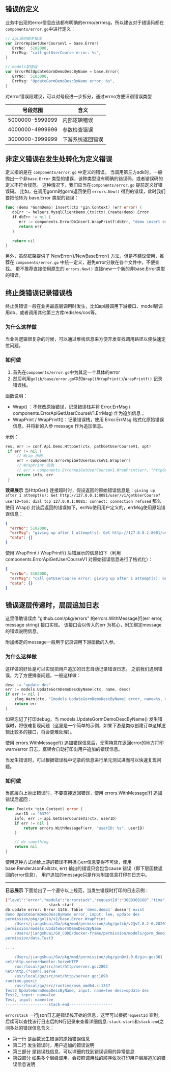 
## 错误的定义

业务中出现的error信息应该都有明确的errno/errmsg，所以建议对于错误码都在`components/error.go`中进行定义：

```go
// api调用相关错误
var ErrorApiGetUserCourseV1 = base.Error{
   ErrNo:  5102000,
   ErrMsg: "call getUserCourse error: %s",
}

// models层错误
var ErrorMdlUpdateGormDemoDescByName = base.Error{
   ErrNo:  5103000,
   ErrMsg: "UpdateGormDemoDescByName error: %s",
}
```
对error错误段建议，可以对号段进一步拆分，通过errno方便识别错误类型

|号段范围   |  含义 | 
|---|---|
|5000000-5999999	| 内部逻辑错误 |
|4000000-4999999    | 参数检查错误 |
|3000000-3999999	| 下游系统返回错误 |


## 非定义错误在发生处转化为定义错误
定义指的是在 `components/error.go` 中定义的错误。
当调用第三方sdk时，一般抛出一个非`base.Error` 类型的错误，该种类型没有明确的错误码，或者错误码的定义不符合规范。
这种情况下，我们应当在`components/error.go` 提前定义好错误码。
比如，在调用gorm时gorm返回使用 `errors.New()` 得到的错误，此时我们要把他转为 base.Error 类型的错误：

```go
func (demo *GormDemo) Insert(ctx *gin.Context) (err error) {
   dbErr := helpers.MysqlClientDemo.Ctx(ctx).Create(demo).Error
   if dbErr != nil {
      err := components.ErrorDbInsert.WrapPrintf(dbErr, "demo insert error, input: %+v", demo)
      return err
   }
 
   return nil
}
```
另外，虽然框架提供了 NewError()/NewBaseError() 方法，但是不建议使用，推荐在 `components/error.go` 中统一定义，避免error分散在各个文件中，不便查找。
更不推荐直接使用原生的 `errors.New()`  直接new一个新的非base.Error类型的错误。



## 终止类错误记录错误栈
终止类错误一般在业务最底层调用时发生，比如api层调用下游接口、model层调用db、或者调用其他第三方库redis/es/cos等。

### 为什么这样做
当业务逻辑很复杂的时候，可以通过堆栈信息来方便开发查找调用路径以便快速定位问题。

### 如何做

1. 首先在`components/error.go`中为其定一个具体的error
2. 然后利用`golib/base/error.go`中的`Wrap()`/`WrapPrint()`/`WrapPrintf()` 记录错误栈。

函数说明：
* Wrap() ：不修改原始错误，记录错误栈并将 Error.ErrMsg ( components.ErrorApiGetUserCourseV1.ErrMsg) 作为追加信息；
* WrapPrint /  WrapPrintf()：记录错误栈，使用 Error.ErrMsg 格式化原始错误信息，并将新的入参 message 作为追加信息。

示例：
```go
res, err := conf.Api.Demo.HttpGet(ctx, pathGetUserCourseV1, opt)
 if err != nil {
     // Wrap 示例
     err = components.ErrorApiGetUserCourseV1.Wrap(err)
     // WrapPrint 示例
     // err = components.ErrorApiGetUserCourseV1.WrapPrint(err, "httpGet error")
     return info, err
 }
```

**效果展示**
当HttpGet() 连接超时时，假设返回的原始错误信息是：`giving up after 1 attempt(s): Get http://127.0.0.1:8081/user/v1/getUserCourse?userID=tom: dial tcp 127.0.0.1:8081: connect: connection refused`
那么使用 Wrap() 封装后返回的错误如下，errNo使用用户定义的，errMsg使用原始错误信息：

```json
{
  "errNo": 5102000,
  "errMsg": "giving up after 1 attempt(s): Get http://127.0.0.1:8081/user/v1/getUserCourse?userID=tom: dial tcp 127.0.0.1:8081: connect: connection refused",
  "data": {}
}
```

使用 WrapPrint /  WrapPrintf() 后错展示的信息如下（利用components.ErrorApiGetUserCourseV1 对原始错误信息进行了格式化）：
```json
{
  "errNo": 5102000,
  "errMsg": "call getUserCourse error: giving up after 1 attempt(s): Get http://127.0.0.1:8081/user/v1/getUserCourse?userID=tom: dial tcp 127.0.0.1:8081: connect: connection refused",
  "data": {}
}
```


## 错误逐层传递时，层层追加日志
这里借助错误库 "github.com/pkg/errors"  的errors.WithMessage[f](err error, message string) 接口实现。
该接口会以传入的err 为核心，附加绑定message的错误说明信息。

附加绑定的message一般用于记录调用下游函数的入参。

### 为什么这样做
这样做的好处是可以实现把用户追加的日志自动记录错误日志。
之前我们遇到错误，为了方便排查问题，一般这样做：

```go
desc := "update des"
err := models.UpdateGormDemoDescByName(ctx, name, desc)
if err != nil {
    zlog.Warn(ctx, "[models.UpdateGormDemoDescByName] error, name=%s, desc=%s", name, desc)
    return err
}
```
如果忘记了打印debug，当 models.UpdateGormDemoDescByName() 发生错误时，将很难复现问题（这里是一个简单的示例，如果下游是类似创建订单这样逻辑比较多的接口，将会更难处理）。

使用 errors.WithMessagef() 追加错误信息后，无需特意在返回error的地方打印warn/error 日志，框架会自动打印出用户追加的错误信息。

当发生错误时，可以根据错误栈中记录的信息进行单元测试进而可以快速复现问题。


### 如何做
当底层向上抛出错误时，不要直接返回错误，使用 errors.WithMessage[f] 追加错误后返回：

```go
func Foo(ctx *gin.Context) error {
	userID := "6379"
	info, err := api.GetUserCourseV1(ctx, userID)
	if err != nil {
		return errors.WithMessagef(err, "userID: %s", userID)
	}

	// do something
	return nil
}
```

使用这种方式抛给上游的错误不用担心err信息变得不可读，使用 base.RenderJsonFail(ctx, err) 输出的错误只会包含cause 错误（即下层函数返回的error信息），
用户追加的message只是作为附加信息打印在日志中。

---

**日志展示**
下面给出了一个遵守以上规范，当发生错误时打印的日志示例：

```bash
{"level":"error","module":"errorstack","requestId":"3889369160","time":"2020-10-13 16:35:01"}
-------------------stack-start-------------------
db update error: Error 1146: Table 'demo.demo1' doesn't exist
demo UpdateGormDemoDescByName error, input: lee, update des
permission/pkg/golib/v2/base.Error.WrapPrint
    /Users/jiangshuai/Go/pkg/mod/permission/pkg/golib/v2@v2.0.2-0.20201013040232-2bc9e949b471/base/error.go:55
permission/models.UpdateGormDemoDescByName
    /Users/jiangshuai/GO_CODE/docker-frame/permission/models/gorm_demo.go:69
permission/data.Test3
     
....
 
    /Users/jiangshuai/Go/pkg/mod/permission/pkg/gin@v1.0.0/gin.go:361
net/http.serverHandler.ServeHTTP
    /usr/local/go/src/net/http/server.go:2802
net/http.(*conn).serve
    /usr/local/go/src/net/http/server.go:1890
runtime.goexit
    /usr/local/go/src/runtime/asm_amd64.s:1357
Test3 UpdateGormDemoDescByName, input: name=lee desc=update des
Test2, input: name=lee
Test, input: name=lee
-------------------stack-end-------------------
```

`errorstack` 一行json日志是错误栈开始的信息，这里可以根据`requestId` 查到。后续可以查找该行日志后的N行记录来查看详细信息:
`stack-start`和`stack-end`之间多处的错误信息含义：

* 第一行 是函数发生错误的原始错误信息
* 第二行 发生错误时，用户追加的错误说明
* 第三部分 是错误栈信息，可以详细的找到错误调用的异常信息
* 第四部分 如果多个层级调用，会按照调用栈的顺序依次打印用户层层追加的错误信息说明
